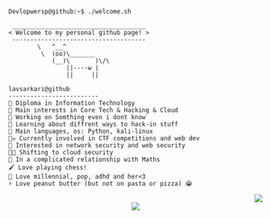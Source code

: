 ```console
Devlopwersp@github:~$ ./welcome.sh
```

```
 _____________________________________
< Welcome to my personal github page! >
 ------------------------------------- 
        \   ^__^
         \  (oo)\_______
            (__)\       )\/\
                ||----w |
                ||     ||
```


```
lavsarkari@github
-------------------------
🏫 Diploma in Information Technology
🔎 Main interests in Core Tech & Hacking & Cloud
🔭 Working on Somthing even i dont know
🌱 Learning about diffrent ways to hack-in stuff
🌟 Main languages, os: Python, kali-linux
🏴‍☠️ Currently involved in CTF competitions and web dev 
🚩 Interested in network security and web security
😶‍🌫️ Shifting to cloud security
💖 In a complicated relationship with Maths
🖌️ Love playing chess!
🎵 Love millennial, pop, adhd and her<3
⚡ Love peanut butter (but not on pasta or pizza) 😭
```



<div align="right">
<img src="https://miro.medium.com/v2/resize:fit:1358/1*aniyNTcHORbvDiLGUzJSsQ.gif"/>
</div>
<div align="center"> <a href="https://discord.gg/techcafe"> <img src="https://img.shields.io/discord/1322929717883568199?label=Join%20my%20Discord&logo=discord&style=for-the-badge"/> </a> </div> <br> <div align="right">
 
